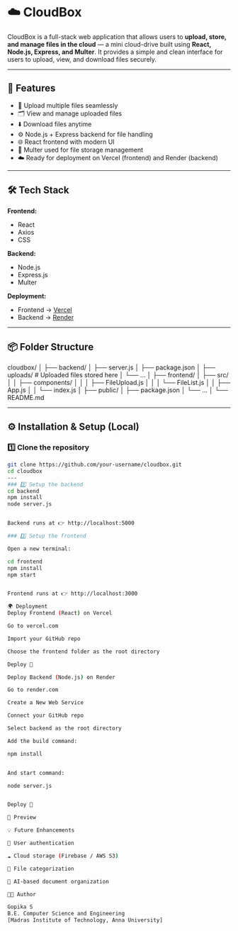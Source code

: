 # ☁️ CloudBox

CloudBox is a full-stack web application that allows users to **upload, store, and manage files in the cloud** — a mini cloud-drive built using **React, Node.js, Express, and Multer**. It provides a simple and clean interface for users to upload, view, and download files securely.

---

## 🚀 Features

- 📁 Upload multiple files seamlessly  
- 🗂️ View and manage uploaded files  
- ⬇️ Download files anytime  
- ⚙️ Node.js + Express backend for file handling  
- 🌐 React frontend with modern UI  
- 💾 Multer used for file storage management  
- ☁️ Ready for deployment on Vercel (frontend) and Render (backend)

---

## 🛠️ Tech Stack

**Frontend:**  
- React  
- Axios  
- CSS  

**Backend:**  
- Node.js  
- Express.js  
- Multer  

**Deployment:**  
- Frontend → [Vercel](https://vercel.com)  
- Backend → [Render](https://render.com)

---

## 📦 Folder Structure

cloudbox/
│
├── backend/
│ ├── server.js
│ ├── package.json
│ ├── uploads/ # Uploaded files stored here
│ └── ...
│
├── frontend/
│ ├── src/
│ │ ├── components/
│ │ │ ├── FileUpload.js
│ │ │ └── FileList.js
│ │ ├── App.js
│ │ └── index.js
│ ├── public/
│ ├── package.json
│ └── ...
│
└── README.md


---

## ⚙️ Installation & Setup (Local)

### 1️⃣ Clone the repository
```bash
git clone https://github.com/your-username/cloudbox.git
cd cloudbox
---
### 2️⃣ Setup the backend
cd backend
npm install
node server.js


Backend runs at 👉 http://localhost:5000

### 3️⃣ Setup the frontend

Open a new terminal:

cd frontend
npm install
npm start


Frontend runs at 👉 http://localhost:3000

🌍 Deployment
Deploy Frontend (React) on Vercel

Go to vercel.com

Import your GitHub repo

Choose the frontend folder as the root directory

Deploy 🚀

Deploy Backend (Node.js) on Render

Go to render.com

Create a New Web Service

Connect your GitHub repo

Select backend as the root directory

Add the build command:

npm install


And start command:

node server.js


Deploy 🚀

📸 Preview

💡 Future Enhancements

🔐 User authentication

☁️ Cloud storage (Firebase / AWS S3)

🧹 File categorization

🧠 AI-based document organization

👩‍💻 Author

Gopika S
B.E. Computer Science and Engineering
[Madras Institute of Technology, Anna University]

